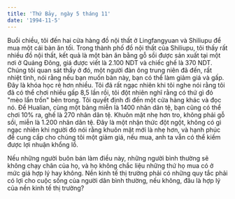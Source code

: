 ```yaml
---
title: 'Thứ Bảy, ngày 5 tháng 11'
date: '1994-11-5'
---
```


Buổi chiều, tôi đến hai cửa hàng đồ nội thất ở Lingfangyuan và Shiliupu để mua một cái bàn ăn tối. Trong thành phố đồ nội thất của Shiliupu, tôi thấy rất nhiều đồ nội thất, kết quả là một bàn ăn bằng gỗ sồi được sản xuất tại một nơi ở Quảng Đông, giá được viết là 2.100 NDT và chiếc ghế là 370 NDT. Chúng tôi quan sát thấy ở đó, một người đàn ông trung niên đã đến, rất nhiệt tình, nói rằng nếu bạn muốn bàn này, bạn có thể làm giảm giá và gấp. Đây là khóa học rẻ hơn nhiều. Tôi đã rất ngạc nhiên khi tôi nghe nói rằng tôi đã có thể chơi nhiều gấp 8,5 lần rồi, tôi đột nhiên nghĩ rằng có thứ gì đó "mèo lẩn trốn" bên trong. Tôi quyết định đi đến một cửa hàng khác và đọc nó. Để Hualian, cùng một bảng miễn là 1400 nhân dân tệ, bạn cũng có thể chơi 10% ra, ghế là 270 nhân dân tệ. Khuôn mặt nhẹ hơn tro, không phải gỗ sồi, miễn là 1.200 nhân dân tệ. Đây là một nhận thức đột ngột, không có gì ngạc nhiên khi người đó nói rằng khuôn mặt mới là nhẹ hơn, và hạnh phúc để cung cấp cho chúng tôi một giảm giá, nếu mua, anh ta vẫn có thể kiếm được lợi nhuận khổng lồ.

Nếu những người buôn bán làm điều này, những người bình thường sẽ không chạy chân của họ, và họ không chắc liệu những thứ họ mua có ở mức giá hợp lý hay không. Nền kinh tế thị trường phải có những quy tắc phải có lợi cho cuộc sống của người dân bình thường, nếu không, đâu là hợp lý của nền kinh tế thị trường?

